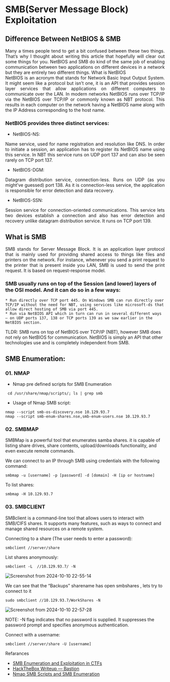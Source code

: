 # SMB(Server Message Block) Exploitation

## Difference Between NetBIOS & SMB

<div style="text-align: justify">
Many a times people tend to get a bit confused between these two things. That’s why I thought about writing this article that hopefully will clear out some things for you. NetBIOS and SMB do kind of the same job of enabling communication between two applications on different devices in a network but they are entirely two different things.
What is NetBIOS 
</div>

<div style="text-align: justify">
NetBIOS is an acronym that stands for Network Basic Input Output System. It might seem like a protocol but isn’t one, it is an API that provides session layer services that allow applications on different computers to communicate over the LAN. In modern networks NetBIOS runs over TCP/IP via the NetBIOS over TCP/IP or commonly known as NBT protocol. This results in each computer on the network having a NetBIOS name along with the IP Address corresponding to the host name.
</div>

### NetBIOS provides three distinct services:

* NetBIOS-NS: 
<div style="text-align: justify">
Name service, used for name registration and resolution like DNS. In order to initiate a session, an application has to register its NetBIOS name using this service. In NBT this service runs on UDP port 137 and can also be seen rarely on TCP port 137.
</div>

* NetBIOS-DGM: 
<div style="text-align: justify">
Datagram distribution service, connection-less. Runs on UDP (as you might’ve guessed) port 138. As it is connection-less service, the application is responsible for error detection and data recovery.
</div>

* NetBIOS-SSN: 

<div style="text-align: justify"> 
Session service for connection-oriented communications. This service lets two devices establish a connection and also has error detection and recovery unlike datagram distribution service. It runs on TCP port 139.
</div>

## What is SMB

<div style="text-align: justify">
SMB stands for Server Message Block. It is an application layer protocol that is mainly used for providing shared access to things like files and printers on the network. For instance, whenever you send a print request to the printer that is present inside you LAN, SMB is used to send the print request. It is based on request-response model.
</div>

### SMB usually runs on top of the Session (and lower) layers of the OSI model. And it can do so in a few ways:

    * Run directly over TCP port 445. On Windows SMB can run directly over TCP/IP without the need for NBT, using services like microsoft-ds that allow direct hosting of SMB via port 445.
    * Run via NetBIOS API which in turn can run in several different ways — on UDP ports 137, 138 or TCP ports 139 as we saw earlier in the NetBIOS section.

TLDR: SMB runs on top of NetBIOS over TCP/IP (NBT), however SMB does not rely on NetBIOS for communication. NetBIOS is simply an API that other technologies use and is completely independent from SMB.

## SMB Enumeration:

### 01. NMAP

* Nmap pre defined scripts for SMB Enumeration

````
 cd /usr/share/nmap/scripts/; ls | grep smb
````
* Usage of Nmap SMB script:

````
nmap --script smb-os-discovery.nse 10.129.93.7
nmap --script smb-enum-shares.nse,smb-enum-users.nse 10.129.93.7

````

### 02. SMBMAP

SMBMap is a powerful tool that enumerates samba shares. it is capable of listing share drives, share contents, upload/downloads functionality, and even execute remote commands.

We can connect to an IP through SMB using credentials with the following command:

````
smbmap -u [username] -p [password] -d [domain] -H [ip or hostname]
````

To list shares:

````
smbmap -H 10.129.93.7

````
### 03. SMBCLIENT

SMBclient is a command-line tool that allows users to interact with SMB/CIFS shares. It supports many features, such as ways to connect and manage shared resources on a remote system.

Connecting to a share (The user needs to enter a password):

````
smbclient //server/share
````

List shares anonymously:

````
smbclient -L  //10.129.93.7/ -N

````
![Screenshot from 2024-10-10 22-55-14](https://github.com/user-attachments/assets/da399a5b-0cef-4fe9-916f-10b374d8c11b)

We can see that the “Backups” sharename has open smbshares , lets try to connect to it

````
sudo smbclient //10.129.93.7/WorkShares -N
````
![Screenshot from 2024-10-10 22-57-28](https://github.com/user-attachments/assets/76d3c738-34c4-491b-8d87-dbb609fff6a6)


NOTE: -N flag indicates that no password is supplied. It suppresses the password prompt and specifies anonymous authentication.

Connect with a username:

````
smbclient //server/share -U [username]
````


Refarances

* [SMB Enumeration and Exploitation in CTFs](https://medium.com/@josegpach/smb-enumeration-and-exploitation-in-ctfs-be6fc147af76)
* [HackTheBox Writeup — Bastion](https://arkanoidctf.medium.com/hackthebox-writeup-bastion-be95cd1138bc)
* [Nmap SMB Scripts and SMB Enumeration](https://www.infosecademy.com/nmap-smb-scripts-enumeration/)
